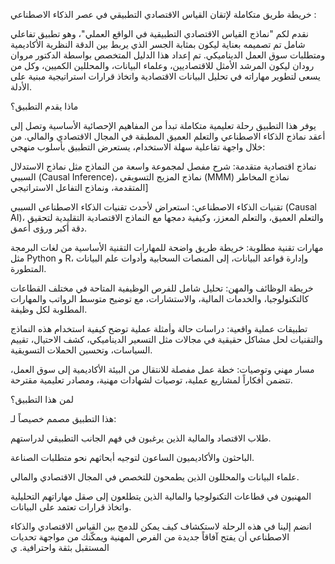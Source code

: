 خريطة طريق متكاملة لإتقان القياس الاقتصادي التطبيقي في عصر الذكاء الاصطناعي
:

نقدم لكم "نماذج القياس الاقتصادي التطبيقية في الواقع العملي"، وهو تطبيق تفاعلي شامل تم تصميمه بعناية ليكون بمثابة الجسر الذي يربط بين الدقة النظرية الأكاديمية ومتطلبات سوق العمل الديناميكي. تم إعداد هذا الدليل المتخصص بواسطة الدكتور مروان رودان ليكون المرشد الأمثل للاقتصاديين، وعلماء البيانات، والمحللين الكميين، وكل من يسعى لتطوير مهاراته في تحليل البيانات الاقتصادية واتخاذ قرارات استراتيجية مبنية على الأدلة.

ماذا يقدم التطبيق؟

يوفر هذا التطبيق رحلة تعليمية متكاملة تبدأ من المفاهيم الإحصائية الأساسية وتصل إلى أعقد نماذج الذكاء الاصطناعي والتعلم العميق المطبقة في المجال الاقتصادي والمالي. من خلال واجهة تفاعلية سهلة الاستخدام، يستعرض التطبيق بأسلوب منهجي:

نماذج اقتصادية متقدمة: شرح مفصل لمجموعة واسعة من النماذج مثل نماذج الاستدلال السببي (Causal Inference)، نماذج المزيج التسويقي (MMM) نماذج المخاطر المتقدمة، ونماذج التفاعل الاستراتيجي]

تقنيات الذكاء الاصطناعي: استعراض لأحدث تقنيات الذكاء الاصطناعي السببي (Causal AI)، والتعلم العميق، والتعلم المعزز، وكيفية دمجها مع النماذج الاقتصادية التقليدية لتحقيق دقة أكبر ورؤى أعمق.

مهارات تقنية مطلوبة: خريطة طريق واضحة للمهارات التقنية الأساسية من لغات البرمجة مثل Python و R، وإدارة قواعد البيانات، إلى المنصات السحابية وأدوات علم البيانات المتطورة.

خريطة الوظائف والمهن: تحليل شامل للفرص الوظيفية المتاحة في مختلف القطاعات كالتكنولوجيا، والخدمات المالية، والاستشارات، مع توضيح متوسط الرواتب والمهارات المطلوبة لكل وظيفة.

تطبيقات عملية واقعية: دراسات حالة وأمثلة عملية توضح كيفية استخدام هذه النماذج والتقنيات لحل مشاكل حقيقية في مجالات مثل التسعير الديناميكي، كشف الاحتيال، تقييم السياسات، وتحسين الحملات التسويقية.

مسار مهني وتوصيات: خطة عمل مفصلة للانتقال من البيئة الأكاديمية إلى سوق العمل، تتضمن أفكاراً لمشاريع عملية، توصيات لشهادات مهنية، ومصادر تعليمية مقترحة.

لمن هذا التطبيق؟

هذا التطبيق مصمم خصيصاً لـ:

طلاب الاقتصاد والمالية الذين يرغبون في فهم الجانب التطبيقي لدراستهم.

الباحثون والأكاديميون الساعون لتوجيه أبحاثهم نحو متطلبات الصناعة.

علماء البيانات والمحللون الذين يطمحون للتخصص في المجال الاقتصادي والمالي.

المهنيون في قطاعات التكنولوجيا والمالية الذين يتطلعون إلى صقل مهاراتهم التحليلية واتخاذ قرارات تعتمد على البيانات.

انضم إلينا في هذه الرحلة لاستكشاف كيف يمكن للدمج بين القياس الاقتصادي والذكاء الاصطناعي أن يفتح آفاقاً جديدة من الفرص المهنية ويمكّنك من مواجهة تحديات المستقبل بثقة واحترافية.
ي

